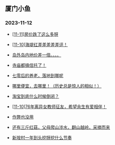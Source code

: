 ## 厦门小鱼 
### 2023-11-12

+ [[11-11]房价跌了这么多呀](http://bbs.xmfish.com/read-htm-tid-18103878.html)

+ [[11-10]海堤红差差差差差评！](http://bbs.xmfish.com/read-htm-tid-18103860.html)

+ [岛外岛内地价差一倍。。。。](http://bbs.xmfish.com/read-htm-tid-18103867.html)

+ [寺庙都搞信托了！](http://bbs.xmfish.com/read-htm-tid-18103948.html)

+ [七零后的养老，落地到哪呢](http://bbs.xmfish.com/read-htm-tid-18103995.html)

+ [哪里便宜，去哪里！（历史总是惊人的相似！）](http://bbs.xmfish.com/read-htm-tid-18103935.html)

+ [淘宝到底什么时候倒闭？](http://bbs.xmfish.com/read-htm-tid-18104012.html)

+ [[11-10]76年离异女教师征友，希望余生有爱相伴！](http://bbs.xmfish.com/read-htm-tid-18103833.html)

+ [作弊也没用](http://bbs.xmfish.com/read-htm-tid-18103892.html)

+ [还有三斤红菇，父母爬山涉水，翻山越岭，采摘而来](http://bbs.xmfish.com/read-htm-tid-18103857.html)

+ [新垵村一年到头挖呀挖什么节奏](http://bbs.xmfish.com/read-htm-tid-18103933.html)


